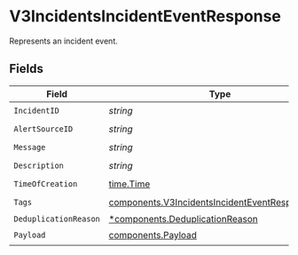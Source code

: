 # V3IncidentsIncidentEventResponse

Represents an incident event.


## Fields

| Field                                                                                                              | Type                                                                                                               | Required                                                                                                           | Description                                                                                                        |
| ------------------------------------------------------------------------------------------------------------------ | ------------------------------------------------------------------------------------------------------------------ | ------------------------------------------------------------------------------------------------------------------ | ------------------------------------------------------------------------------------------------------------------ |
| `IncidentID`                                                                                                       | *string*                                                                                                           | :heavy_check_mark:                                                                                                 | N/A                                                                                                                |
| `AlertSourceID`                                                                                                    | *string*                                                                                                           | :heavy_check_mark:                                                                                                 | N/A                                                                                                                |
| `Message`                                                                                                          | *string*                                                                                                           | :heavy_check_mark:                                                                                                 | N/A                                                                                                                |
| `Description`                                                                                                      | *string*                                                                                                           | :heavy_check_mark:                                                                                                 | N/A                                                                                                                |
| `TimeOfCreation`                                                                                                   | [time.Time](https://pkg.go.dev/time#Time)                                                                          | :heavy_check_mark:                                                                                                 | N/A                                                                                                                |
| `Tags`                                                                                                             | [components.V3IncidentsIncidentEventResponseTags](../../models/components/v3incidentsincidenteventresponsetags.md) | :heavy_check_mark:                                                                                                 | N/A                                                                                                                |
| `DeduplicationReason`                                                                                              | [*components.DeduplicationReason](../../models/components/deduplicationreason.md)                                  | :heavy_minus_sign:                                                                                                 | N/A                                                                                                                |
| `Payload`                                                                                                          | [components.Payload](../../models/components/payload.md)                                                           | :heavy_check_mark:                                                                                                 | N/A                                                                                                                |